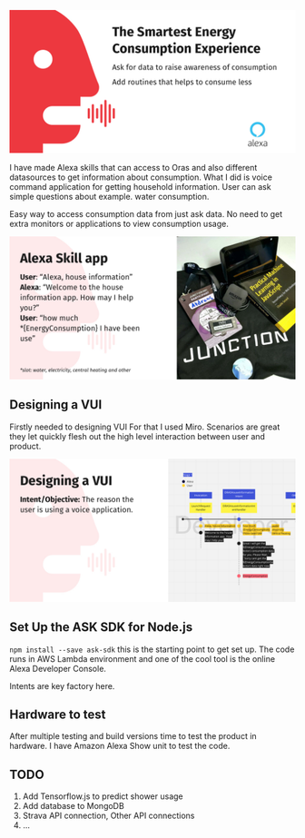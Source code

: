 
![Image01](https://github.com/vjandrei/junction2021/blob/main/submissionImage01.jpg)

I have made Alexa skills that can access to Oras and also different datasources to get information about consumption.
What I did is voice command application for getting household information. User can ask simple questions about example. water consumption. 

Easy way to access consumption data from just ask data. No need to get extra monitors or applications to view consumption usage. 

![Image01](https://github.com/vjandrei/junction2021/blob/main/submissionImage02.jpg)

## Designing a VUI

Firstly needed to designing VUI
For that I used Miro.  Scenarios are great they let quickly flesh out the high level interaction between user and product.

![Image01](https://github.com/vjandrei/junction2021/blob/main/submissionImage03.jpg)

## Set Up the ASK SDK for Node.js

`npm install --save ask-sdk` this is the starting point to get set up. 
The code runs in AWS Lambda environment and one of the cool tool is the online  Alexa Developer Console.

Intents are key factory here.  

## Hardware to test

After multiple  testing and build versions time to test the product in hardware. I have Amazon Alexa Show unit to test the code.

## TODO

1. Add Tensorflow.js to predict shower usage
2. Add database to MongoDB 
3. Strava API connection, Other API connections
4. ...
